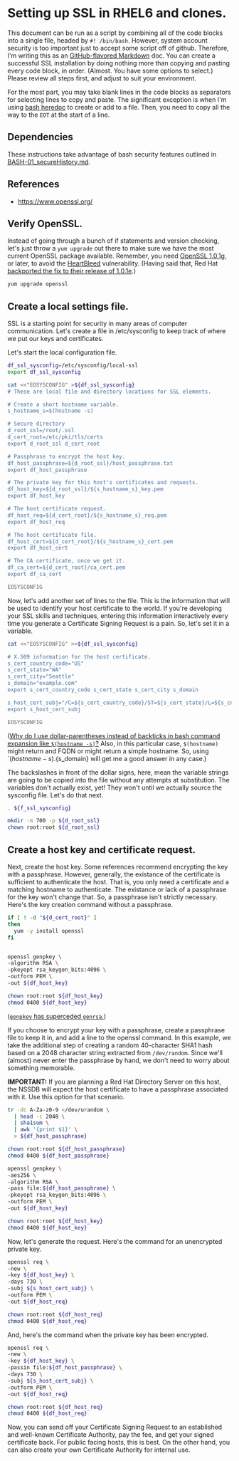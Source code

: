 # Setting up SSL in RHEL6 and clones.
 
This document can be run as a script by combining all of the code blocks into a single file, headed by `#! /bin/bash`. However, system account security is too important just to accept some script off of github. Therefore, I'm writing this as an [GitHub-flavored Markdown][gmd] doc. You can create a successful SSL installation by doing nothing more than copying and pasting every code block, in order. (Almost. You have some options to select.) Please review all steps first, and adjust to suit your environment.
 
For the most part, you may take blank lines in the code blocks as separators for selecting lines to copy and paste. The significant exception is when I'm using [bash heredoc][heredoc] to create or add to a file. Then, you need to copy all the way to the `EOT` at the start of a line.

[gmd]: https://help.github.com/articles/github-flavored-markdown
[heredoc]: http://www.tldp.org/LDP/abs/html/here-docs.html


## Dependencies

These instructions take advantage of bash security features outlined in [BASH-01_secureHistory.md][BASH-01].

[BASH-01]: https://github.com/dafydd2277/accountSecurity/blob/master/BASH-01_secureHistory.md


## References

- https://www.openssl.org/


## Verify OpenSSL.
 
Instead of going through a bunch of if statements and version checking, let's just throw a `yum upgrade` out there to make sure we have the most current OpenSSL package available. Remember, you need [OpenSSL 1.0.1g][openssl], or later, to avoid the [HeartBleed][] vulnerability. (Having said that, Red Hat [backported the fix to their release of 1.0.1e][bug1084875].)
 
```bash
yum upgrade openssl
```
 
[openssl]: https://www.openssl.org/
[HeartBleed]: https://en.wikipedia.org/wiki/Heartbleed
[bug1084875]: https://bugzilla.redhat.com/show_bug.cgi?id=1084875


## Create a local settings file.

SSL is a starting point for security in many areas of computer communication. Let's create a file in /etc/sysconfig to keep track of where we put our keys and certificates.


Let's start the local configuration file.

```bash
df_ssl_sysconfig=/etc/sysconfig/local-ssl
export df_ssl_sysconfig

cat <<"EOSYSCONFIG" >${df_ssl_sysconfig}
# These are local file and directory locations for SSL elements.

# Create a short hostname variable.
s_hostname_s=$(hostname -s)

# Secure directory
d_root_ssl=/root/.ssl
d_cert_root=/etc/pki/tls/certs
export d_root_ssl d_cert_root

# Passphrase to encrypt the host key.
df_host_passphrase=${d_root_ssl}/host_passphrase.txt
export df_host_passphrase

# The private key for this host's certificates and requests.
df_host_key=${d_root_ssl}/${s_hostname_s}_key.pem
export df_host_key

# The host certificate request.
df_host_req=${d_cert_root}/${s_hostname_s}_req.pem
export df_host_req

# The host certificate file.
df_host_cert=${d_cert_root}/${s_hostname_s}_cert.pem
export df_host_cert

# The CA certificate, once we get it.
df_ca_cert=${d_cert_root}/ca_cert.pem
export df_ca_cert

EOSYSCONFIG
```


Now, let's add another set of lines to the file. This is the information that will be used to identify your host certificate to the world. If you're developing your SSL skills and techniques, entering this information interactively every time you generate a Certificate Signing Request is a pain. So, let's set it in a variable.

```bash
cat <<"EOSYSCONFIG" >>${df_ssl_sysconfig}

# X.509 information for the host certificate.
s_cert_country_code="US"
s_cert_state="WA"
s_cert_city="Seattle"
s_domain="example.com"
export s_cert_country_code s_cert_state s_cert_city s_domain

s_host_cert_subj="/C=${s_cert_country_code}/ST=${s_cert_state}/L=${s_cert_city}/CN=$(hostname -s).${s_domain}/organizationName=${s_domain}"
export s_host_cert_subj

EOSYSCONFIG
```

([Why do I use dollar-parentheses instead of backticks in bash command expansion like `$(hostname -s)`?][faq082] Also, in this particular case, `$(hostname)` might return and FQDN or might return a simple hostname. So, using `$(hostname -s).${s_domain} will get me a good answer in any case.)

The backslashes in front of the dollar signs, here, mean the variable strings are going to be copied into the file without any attempts at substitution. The variables don't actually exist, yet! They won't until we actually source the sysconfig file. Let's do that next.

```bash
. ${f_ssl_sysconfig}

mkdir -m 700 -p ${d_root_ssl}
chown root:root ${d_root_ssl}
```

## Create a host key and certificate request.

Next, create the host key. Some references recommend encrypting the key with a passphrase. However, generally, the existance of the certificate is sufficient to authenticate the host. That is, you only need a certificate and a matching hostname to authenticate. The existance or lack of a passphrase for the key won't change that. So, a passphrase isn't strictly necessary. Here's the key creation command without a passphrase.

```bash
if [ ! -d "${d_cert_root}" ]
then
  yum -y install openssl
fi


openssl genpkey \
-algorithm RSA \
-pkeyopt rsa_keygen_bits:4096 \
-outform PEM \
-out ${df_host_key}

chown root:root ${df_host_key}
chmod 0400 ${df_host_key}
```

([`genpkey` has superceded `genrsa`.][openssl_man])

If you choose to encrypt your key with a passphrase, create a passphrase file to keep it in, and add a line to the openssl command. In this example, we take the additional step of creating a random 40-character SHA1 hash based on a 2048 character string extracted from `/dev/random`. Since we'll (almost) never enter the passphrase by hand, we don't need to worry about something memorable. 

**IMPORTANT:** If you are planning a Red Hat Directory Server on this host, the NSSDB will expect the host certificate to have a passphrase associated with it. Use this option for that scenario.

```bash
tr -dc A-Za-z0-9 </dev/urandom \
  | head -c 2048 \
  | sha1sum \
  | awk '{print $1}' \
  > ${df_host_passphrase}

chown root:root ${df_host_passphrase}
chmod 0400 ${df_host_passphrase}

openssl genpkey \
-aes256 \
-algorithm RSA \
-pass file:${df_host_passphrase} \
-pkeyopt rsa_keygen_bits:4096 \
-outform PEM \
-out ${df_host_key}

chown root:root ${df_host_key}
chmod 0400 ${df_host_key}
```

Now, let's generate the request. Here's the command for an unencrypted private key.

```bash
openssl req \
-new \
-key ${df_host_key} \
-days 730 \
-subj ${s_host_cert_subj} \
-outform PEM \
-out ${df_host_req}

chown root:root ${df_host_req}
chmod 0400 ${df_host_req}
```

And, here's the command when the private key has been encrypted.

```bash
openssl req \
-new \
-key ${df_host_key} \
-passin file:${df_host_passphrase} \
-days 730 \
-subj ${s_host_cert_subj} \
-outform PEM \
-out ${df_host_req}

chown root:root ${df_host_req}
chmod 0400 ${df_host_req}
```


Now, you can send off your Certificate Signing Request to an established and well-known Certificate Authority, pay the fee, and get your signed certificate back. For public facing hosts, this is best. On the other hand, you can also create your own Certificate Authority for internal use.

 
[faq082]: http://mywiki.wooledge.org/BashFAQ/082
[openssl_man]: https://www.openssl.org/docs/apps/openssl.html

